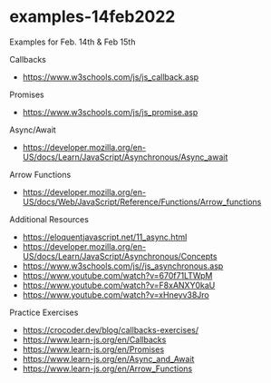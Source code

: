 # examples-14feb2022

Examples for Feb. 14th & Feb 15th

Callbacks
* https://www.w3schools.com/js/js_callback.asp

Promises
* https://www.w3schools.com/js/js_promise.asp

Async/Await
* https://developer.mozilla.org/en-US/docs/Learn/JavaScript/Asynchronous/Async_await

Arrow Functions
* https://developer.mozilla.org/en-US/docs/Web/JavaScript/Reference/Functions/Arrow_functions


Additional Resources
* https://eloquentjavascript.net/11_async.html
* https://developer.mozilla.org/en-US/docs/Learn/JavaScript/Asynchronous/Concepts
* https://www.w3schools.com/js//js_asynchronous.asp
* https://www.youtube.com/watch?v=670f71LTWpM
* https://www.youtube.com/watch?v=F8xANXY0kaU
* https://www.youtube.com/watch?v=xHneyv38Jro

Practice Exercises 
* https://crocoder.dev/blog/callbacks-exercises/
* https://www.learn-js.org/en/Callbacks
* https://www.learn-js.org/en/Promises
* https://www.learn-js.org/en/Async_and_Await
* https://www.learn-js.org/en/Arrow_Functions